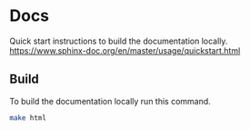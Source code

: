 # Docs 

Quick start instructions to build the documentation locally. https://www.sphinx-doc.org/en/master/usage/quickstart.html 

## Build 

To build the documentation locally run this command. 

```bash
make html 
```